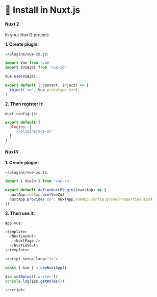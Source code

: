# 📐 Install in Nuxt.js

#### Nuxt 2
In your Nuxt2 project:

**1. Create plugin:**

`~/plugins/vue-zo.js`:
```javascript
import Vue from 'vue'
import {VueZo} from 'vue-zo'

Vue.use(VueZo);

export default (_context, inject) => {
  inject('zo', Vue.prototype.$zo);
}
```

**2. Then register it:**

`nuxt.config.js`:
```javascript
export default {
  plugins: [
    '~/plugins/vue-zo'
  ]
}
```

#### Nuxt3

**1. Create plugin:**

`~/plugins/vue-zo.ts`:
```typescript
import { VueZo } from 'vue-zo'

export default defineNuxtPlugin((nuxtApp) => {
  nuxtApp.vueApp.use(VueZo)
  nuxtApp.provide('zo', nuxtApp.vueApp.config.globalProperties.$zo)
})
```

**2. Then use it:**

`app.vue`:
```typescript
<template>
  <NuxtLayout>
    <NuxtPage />
  </NuxtLayout>
</template>

<script setup lang="ts">

const { $zo } = useNuxtApp()

$zo.setRoles(['writer'])
console.log($zo.getRoles())

</script>
```